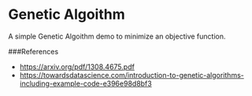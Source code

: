 # Genetic Algoithm
A simple Genetic Algoithm demo to minimize an objective function.

###References
* https://arxiv.org/pdf/1308.4675.pdf
* https://towardsdatascience.com/introduction-to-genetic-algorithms-including-example-code-e396e98d8bf3
